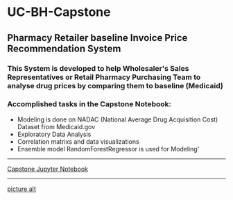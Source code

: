 # UC-BH-Capstone
## Pharmacy Retailer baseline Invoice Price Recommendation System
### This System is developed to help Wholesaler's Sales Representatives or Retail Pharmacy Purchasing Team to analyse drug prices by comparing them to baseline (Medicaid)
### Accomplished tasks in the Capstone Notebook:  
 * Modeling is done on NADAC (National Average Drug Acquisition Cost) Dataset from Medicaid.gov
 * Exploratory Data Analysis
 * Correlation matrixs and data visualizations 
 *  Ensemble model RandomForestRegressor is used for Modeling'
 - - - -
[Capstone Jupyter Notebook](https://github.com/rajsandilya/Capstone/blob/main/Capstone.ipynb)
- - - -
[picture alt](https://github.com/rajsandilya/Capstone/blob/main/images/drug_prices.jpeg "Pharmacy buyer prices")